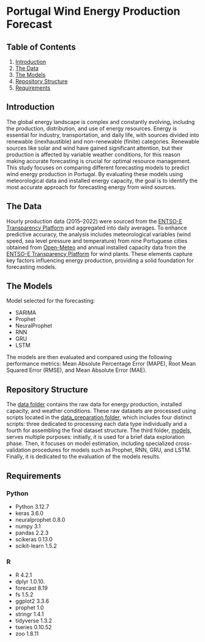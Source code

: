 # Portugal Wind Energy Production Forecast

## Table of Contents
1. [Introduction](#Introduction)
2. [The Data](#The-Data)
3. [The Models](#The-Models)
4. [Repository Structure](#Repository-Structure)
5. [Requirements](#Requirements)

## Introduction
The global energy landscape is complex and constantly evolving, includng the production, distribution, and use of energy resources. Energy is essential for industry, transportation, and daily life, with sources divided into renewable (inexhaustible) and non-renewable (finite) categories. Renewable sources like solar and wind have gained significant attention, but their production is affected by variable weather conditions, for this reason making accurate forecasting is crucial for optimal resource management. This study focuses on comparing different forecasting models to predict wind energy production in Portugal. By evaluating these models using meteorological data and installed energy capacity, the goal is to identify the most accurate approach for forecasting energy from wind sources.

## The Data
Hourly production data (2015–2022) were sourced from the [ENTSO-E Transparency Platform](https://transparency.entsoe.eu/) and aggregated into daily averages. To enhance predictive accuracy, the analysis includes meteorological variables (wind speed, sea level pressure and temperature) from nine Portuguese cities obtained from [Open-Meteo](https://open-meteo.com/) and annual installed capacity data from the [ENTSO-E Transparency Platform](https://transparency.entsoe.eu/) for wind plants. These elements capture key factors influencing energy production, providing a solid foundation for forecasting models.

## The Models
Model selected for the forecasting:
- SARIMA
- Prophet
- NeuralProphet
- RNN
- GRU
- LSTM

The models are then evaluated and compared using the following performance metrics: Mean Absolute Percentage Error (MAPE), Root Mean Squared Error (RMSE), and Mean Absolute Error (MAE).

## Repository Structure
The [data folder](./data/) contains the raw data for energy production, installed capacity, and weather conditions. These raw datasets are processed using scripts located in the [data_preparation folder](./data_preparation/), which includes four distinct scripts: three dedicated to processing each data type individually and a fourth for assembling the final dataset structure.
The third folder, [models](./models/), serves multiple purposes: initially, it is used for a brief data exploration phase. Then, it focuses on model estimation, including specialized cross-validation procedures for models such as Prophet, RNN, GRU, and LSTM. Finally, it is dedicated to the evaluation of the models results.

## Requirements
### Python
- Python 3.12.7
- keras 3.6.0
- neuralprophet 0.8.0
- numpy 3.1
- pandas 2.2.3
- scikeras 0.13.0
- scikit-learn 1.5.2

### R
- R 4.2.1
- dplyr 1.0.10.
- forecast 8.19
- fs 1.5.2
- ggplot2 3.3.6
- prophet 1.0
- stringr 1.4.1
- tidyverse 1.3.2
- tseries 0.10.52
- zoo 1.8.11

